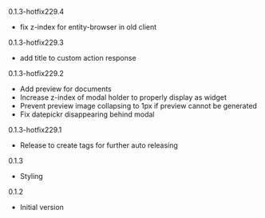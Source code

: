 0.1.3-hotfix229.4
- fix z-index for entity-browser in old client

0.1.3-hotfix229.3
- add title to custom action response

0.1.3-hotfix229.2
- Add preview for documents
- Increase z-index of modal holder to properly display as widget
- Prevent preview image collapsing to 1px if preview cannot be generated
- Fix datepickr disappearing behind modal

0.1.3-hotfix229.1
- Release to create tags for further auto releasing

0.1.3
- Styling

0.1.2
- Initial version

